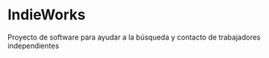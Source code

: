 # IndieWorks
Proyecto de software para ayudar a la búsqueda y contacto de trabajadores independientes
